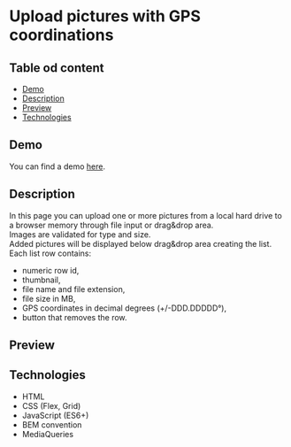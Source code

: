 # Upload pictures with GPS coordinations 

## Table od content

* [Demo](#demo)
* [Description](#description)
* [Preview](#preview)
* [Technologies](#technologies)

## Demo

You can find a demo [here](https://paulgrym.github.io/upload-pictures-with-exif-coordinates/).

## Description
In this page you can upload one or more pictures from a local hard drive to a browser memory through file input or drag&drop area. 
</br>Images are validated for type and size.
</br>Added pictures will be displayed below drag&drop area creating the list. Each list row contains:
 - numeric row id,
 - thumbnail,
 - file name and file extension,
 - file size in MB,
 - GPS coordinates in decimal degrees (+/-DDD.DDDDD°),
 - button that removes the row.

## Preview
<!-- <img src="./Preview.gif" width="700px"> -->

## Technologies
- HTML
- CSS (Flex, Grid)
- JavaScript (ES6+)
- BEM convention
- MediaQueries

